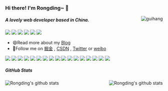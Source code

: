 <!--
**wangrongding/wangrongding** is a ✨ _special_ ✨ repository because its `README.md` (this file) appears on your GitHub profile.

Here are some ideas to get you started:

- 🔭 I’m currently working on ...
- 🌱 I’m currently learning ...
- 👯 I’m looking to collaborate on ...
- 🤔 I’m looking for help with ...
- 💬 Ask me about ...
- 📫 How to reach me: ...
- 😄 Pronouns: ...
- ⚡ Fun fact: ...
-->

### Hi there! I'm Rongding~ 👋

<a href="https://github.com/guihang">
    <div align="right" >
        <img align="right" src="https://count.getloli.com/get/@:wangrongding" alt="guihang" />
    </div>
</a>

<!-- ======================================================================== -->

##### A lovely web developer based in China.

[![](https://img.shields.io/badge/-FedTop-005A2B?style=flat-square&labelColor=005A2B&logo=Julia&logoColor=fff)](http://www.fedtop.com/)
[![](https://img.shields.io/badge/-guihang-E6162D?style=flat-square&labelColor=9D1620&logo=Sina-Weibo&logoColor=white)](https://weibo.com/wangrongding)
[![](https://img.shields.io/badge/-Sparrow_wrd-1ca0f1?style=flat-square&labelColor=1ca0f1&logo=twitter&logoColor=white)](https://twitter.com/Sparrow_wrd)
[![](https://img.shields.io/badge/掘金-blue?style=flat-square)](https://juejin.cn/user/2858385963749223)
[![](https://img.shields.io/badge/-CSDN-FF3C00?style=flat-square)](https://blog.csdn.net/weixin_42038245)
[![](https://img.shields.io/badge/-知乎-fff?style=flat-square&logo=Zhihu&labelColor=ffffff&color=fff)](https://www.zhihu.com/people/rongding)

-   😄Read more about my [Blog](http://www.fedtop.com/)
-   👯Follow me on [掘金](https://juejin.cn/user/2858385963749223) , [CSDN](https://blog.csdn.net/weixin_42038245) , [Twitter](https://twitter.com/Sparrow_wrd) or [weibo](https://weibo.com/wangrongding)

![](https://img.shields.io/badge/-Nodejs-43853d?style=flat-square&logo=Node.js&logoColor=white)
![](https://img.shields.io/badge/-WebRTC-008000?style=flat-square&logo=WebRTC&labelColor=90EE90&color=fff)
![](https://img.shields.io/badge/-JavaScript-e5cd0c?style=flat-square&logo=JavaScript&labelColor=f7df1e&logoColor=000)
![](https://img.shields.io/badge/-Vue.js-29beb0?style=flat-square&logo=vue.js&labelColor=ffffff&color=4FC08D)
![](https://img.shields.io/badge/-React-29beb0?style=flat-square&logo=React&labelColor=ffffff&color=61DAFB)
![](https://img.shields.io/badge/-NPM-CB3837?style=flat-square&logo=npm&logoColor=white)
![](https://img.shields.io/badge/-Github_Actions-2088FF?style=flat-square&logo=github-actions&logoColor=white)
[![](https://img.shields.io/badge/-Gist-black?style=flat-square&logo=GitHub&labelColor=blue&color=fff&logoColor=fff)](https://gist.github.com/wangrongding)
![](https://img.shields.io/badge/-WebPack-1C78C0?style=flat-square&logo=WebPack&logoColor=white)
![](https://img.shields.io/badge/-Electron-white?style=flat-square&logo=electron&logoColor=white&color=47848F)
![](https://img.shields.io/badge/-KaliLinux-white?style=flat-square&logo=KaliLinux&logoColor=white&color=blue)
![](https://img.shields.io/badge/-MySQL-white?style=flat-square&logo=MySQL&logoColor=white&color=fff&labelColor=4479A1)
![](https://img.shields.io/badge/-MiniProgram-008000?style=flat-square&logo=WeChat&labelColor=fff&color=07C160)
![](https://img.shields.io/badge/-CodePen-white?style=flat-square&logo=CodePen&logoColor=white&color=000)
![](https://img.shields.io/badge/-Tampermonkey-black?style=flat-square&logo=Tampermonkey&labelColor=black&color=00485B)
![](https://img.shields.io/badge/-Jenkins-white?style=flat-square&logo=Jenkins&labelColor=D24939&color=white&logoColor=white)
![](https://img.shields.io/badge/-Docker-white?style=flat-square&logo=Docker&labelColor=2496ED&color=2496ED&logoColor=white)

##### GitHub Stats

<div align="center">
    <a href="https://github.com/wangrongding">
        <img align="left" src="https://github-readme-stats.vercel.app/api?username=wangrongding&show_icons=truee&include_all_commits=true&theme=onedark&hide=prs" alt="Rongding's github stats"/>
    </a>
    <a href="https://github.com/wangrongding">
        <img align="right" src="https://github-readme-stats.vercel.app/api/top-langs/?username=wangrongding&layout=compact&show_icons=truee&include_all_commits=true&theme=onedark&card_width=230" alt="Rongding's github stats"/>
    </a>
</div>
